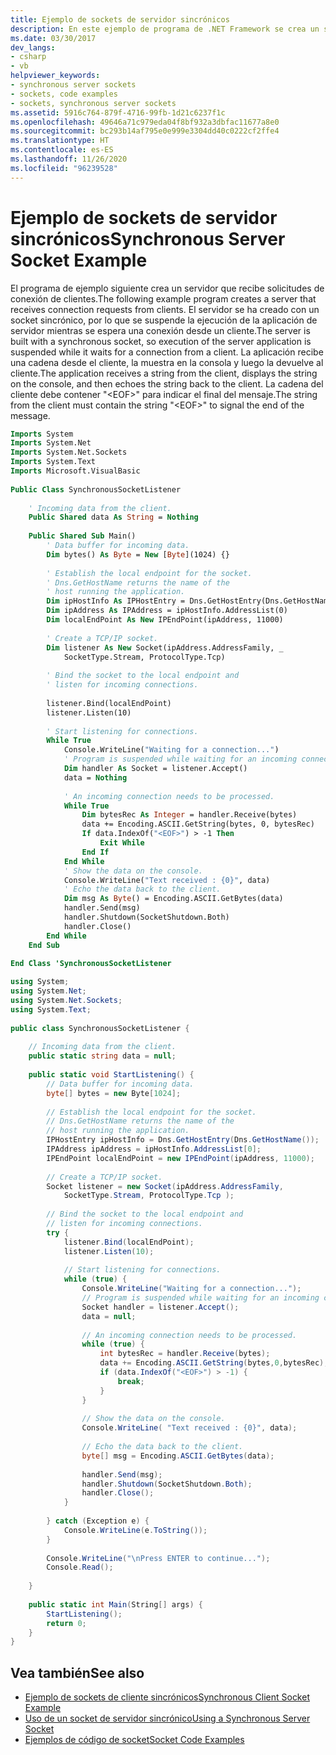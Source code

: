 ```yaml
---
title: Ejemplo de sockets de servidor sincrónicos
description: En este ejemplo de programa de .NET Framework se crea un servidor que recibe conexiones de clientes mediante un socket sincrónico. Se recibe y se repite una cadena.
ms.date: 03/30/2017
dev_langs:
- csharp
- vb
helpviewer_keywords:
- synchronous server sockets
- sockets, code examples
- sockets, synchronous server sockets
ms.assetid: 5916c764-879f-4716-99fb-1d21c6237f1c
ms.openlocfilehash: 49646a71c979eda04f8bf932a3dbfac11677a8e0
ms.sourcegitcommit: bc293b14af795e0e999e3304dd40c0222cf2ffe4
ms.translationtype: HT
ms.contentlocale: es-ES
ms.lasthandoff: 11/26/2020
ms.locfileid: "96239528"
---
```

# <a name="synchronous-server-socket-example"></a><span data-ttu-id="e9a60-104">Ejemplo de sockets de servidor sincrónicos</span><span class="sxs-lookup"><span data-stu-id="e9a60-104">Synchronous Server Socket Example</span></span>

<span data-ttu-id="e9a60-105">El programa de ejemplo siguiente crea un servidor que recibe solicitudes de conexión de clientes.</span><span class="sxs-lookup"><span data-stu-id="e9a60-105">The following example program creates a server that receives connection requests from clients.</span></span> <span data-ttu-id="e9a60-106">El servidor se ha creado con un socket sincrónico, por lo que se suspende la ejecución de la aplicación de servidor mientras se espera una conexión desde un cliente.</span><span class="sxs-lookup"><span data-stu-id="e9a60-106">The server is built with a synchronous socket, so execution of the server application is suspended while it waits for a connection from a client.</span></span> <span data-ttu-id="e9a60-107">La aplicación recibe una cadena desde el cliente, la muestra en la consola y luego la devuelve al cliente.</span><span class="sxs-lookup"><span data-stu-id="e9a60-107">The application receives a string from the client, displays the string on the console, and then echoes the string back to the client.</span></span> <span data-ttu-id="e9a60-108">La cadena del cliente debe contener "\<EOF>" para indicar el final del mensaje.</span><span class="sxs-lookup"><span data-stu-id="e9a60-108">The string from the client must contain the string "\<EOF>" to signal the end of the message.</span></span>  
  
```vb  
Imports System  
Imports System.Net  
Imports System.Net.Sockets  
Imports System.Text  
Imports Microsoft.VisualBasic  
  
Public Class SynchronousSocketListener  
  
    ' Incoming data from the client.  
    Public Shared data As String = Nothing  
  
    Public Shared Sub Main()  
        ' Data buffer for incoming data.  
        Dim bytes() As Byte = New [Byte](1024) {}  
  
        ' Establish the local endpoint for the socket.  
        ' Dns.GetHostName returns the name of the
        ' host running the application.  
        Dim ipHostInfo As IPHostEntry = Dns.GetHostEntry(Dns.GetHostName())  
        Dim ipAddress As IPAddress = ipHostInfo.AddressList(0)  
        Dim localEndPoint As New IPEndPoint(ipAddress, 11000)  
  
        ' Create a TCP/IP socket.  
        Dim listener As New Socket(ipAddress.AddressFamily, _  
            SocketType.Stream, ProtocolType.Tcp)  
  
        ' Bind the socket to the local endpoint and
        ' listen for incoming connections.  
  
        listener.Bind(localEndPoint)  
        listener.Listen(10)  
  
        ' Start listening for connections.  
        While True  
            Console.WriteLine("Waiting for a connection...")  
            ' Program is suspended while waiting for an incoming connection.  
            Dim handler As Socket = listener.Accept()  
            data = Nothing  
  
            ' An incoming connection needs to be processed.  
            While True  
                Dim bytesRec As Integer = handler.Receive(bytes)  
                data += Encoding.ASCII.GetString(bytes, 0, bytesRec)  
                If data.IndexOf("<EOF>") > -1 Then  
                    Exit While  
                End If  
            End While  
            ' Show the data on the console.  
            Console.WriteLine("Text received : {0}", data)  
            ' Echo the data back to the client.  
            Dim msg As Byte() = Encoding.ASCII.GetBytes(data)  
            handler.Send(msg)  
            handler.Shutdown(SocketShutdown.Both)  
            handler.Close()  
        End While  
    End Sub  
  
End Class 'SynchronousSocketListener  
```  
  
```csharp  
using System;  
using System.Net;  
using System.Net.Sockets;  
using System.Text;  
  
public class SynchronousSocketListener {  
  
    // Incoming data from the client.  
    public static string data = null;  
  
    public static void StartListening() {  
        // Data buffer for incoming data.  
        byte[] bytes = new Byte[1024];  
  
        // Establish the local endpoint for the socket.  
        // Dns.GetHostName returns the name of the
        // host running the application.  
        IPHostEntry ipHostInfo = Dns.GetHostEntry(Dns.GetHostName());  
        IPAddress ipAddress = ipHostInfo.AddressList[0];  
        IPEndPoint localEndPoint = new IPEndPoint(ipAddress, 11000);  
  
        // Create a TCP/IP socket.  
        Socket listener = new Socket(ipAddress.AddressFamily,  
            SocketType.Stream, ProtocolType.Tcp );  
  
        // Bind the socket to the local endpoint and
        // listen for incoming connections.  
        try {  
            listener.Bind(localEndPoint);  
            listener.Listen(10);  
  
            // Start listening for connections.  
            while (true) {  
                Console.WriteLine("Waiting for a connection...");  
                // Program is suspended while waiting for an incoming connection.  
                Socket handler = listener.Accept();  
                data = null;  
  
                // An incoming connection needs to be processed.  
                while (true) {  
                    int bytesRec = handler.Receive(bytes);  
                    data += Encoding.ASCII.GetString(bytes,0,bytesRec);  
                    if (data.IndexOf("<EOF>") > -1) {  
                        break;  
                    }  
                }  
  
                // Show the data on the console.  
                Console.WriteLine( "Text received : {0}", data);  
  
                // Echo the data back to the client.  
                byte[] msg = Encoding.ASCII.GetBytes(data);  
  
                handler.Send(msg);  
                handler.Shutdown(SocketShutdown.Both);  
                handler.Close();  
            }  
  
        } catch (Exception e) {  
            Console.WriteLine(e.ToString());  
        }  
  
        Console.WriteLine("\nPress ENTER to continue...");  
        Console.Read();  
  
    }  
  
    public static int Main(String[] args) {  
        StartListening();  
        return 0;  
    }  
}  
```  
  
## <a name="see-also"></a><span data-ttu-id="e9a60-109">Vea también</span><span class="sxs-lookup"><span data-stu-id="e9a60-109">See also</span></span>

- [<span data-ttu-id="e9a60-110">Ejemplo de sockets de cliente sincrónicos</span><span class="sxs-lookup"><span data-stu-id="e9a60-110">Synchronous Client Socket Example</span></span>](synchronous-client-socket-example.md)
- [<span data-ttu-id="e9a60-111">Uso de un socket de servidor sincrónico</span><span class="sxs-lookup"><span data-stu-id="e9a60-111">Using a Synchronous Server Socket</span></span>](using-a-synchronous-server-socket.md)
- [<span data-ttu-id="e9a60-112">Ejemplos de código de socket</span><span class="sxs-lookup"><span data-stu-id="e9a60-112">Socket Code Examples</span></span>](socket-code-examples.md)
